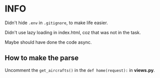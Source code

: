 # INFO

Didn't hide `.env` in `.gitignore`, to make life easier. 

Didn't use lazy loading in index.html, coz that was not in the task. 

Maybe should have done the code async.

## How to make the parse

Uncomment the `get_aircrafts()` in the `def home(request):` in **views.py**.
